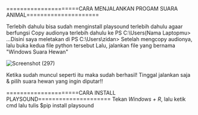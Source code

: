 =====================CARA MENJALANKAN PROGAM SUARA ANIMAL=====================

Terlebih dahulu bisa sudah menginstall playsound terlebih dahulu agaar berfungsi
Copy audionya terlebih dahulu ke PS C:\Users\(Nama Laptopmu> ...Disini saya meletakan di PS C:\Users\zidan>
Setelah mengcopy audionya, lalu buka kedua file python tersebut
Lalu, jalankan file yang bernama "Windows Suara Hewan"


![Screenshot (297)](https://user-images.githubusercontent.com/126770464/229370622-bcebcc1e-4f23-4160-94c7-c08fa0d6d5be.png)


Ketika sudah muncul seperti itu maka sudah berhasil!
Tinggal jalankan saja & pilih suara hewan yang ingin diputar!!


=====================CARA INSTALL PLAYSOUND=====================
Tekan *Windows + R*, lalu ketik cmd
lalu tulis $pip install playsound
